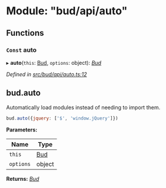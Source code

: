 # Module: "bud/api/auto"

## Functions

### `Const` auto

▸ **auto**(`this`: [Bud](_bud_util_types_.md#bud), `options`: object): *[Bud](_bud_util_types_.md#bud)*

*Defined in [src/bud/api/auto.ts:12](https://github.com/roots/bud-support/blob/bd00b72/src/bud/api/auto.ts#L12)*

## bud.auto

Automatically load modules instead of needing to import them.

```js
bud.auto({jquery: ['$', 'window.jQuery']})
```

**Parameters:**

Name | Type |
------ | ------ |
`this` | [Bud](_bud_util_types_.md#bud) |
`options` | object |

**Returns:** *[Bud](_bud_util_types_.md#bud)*
